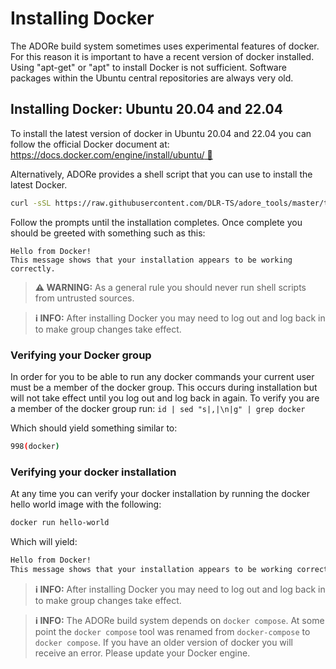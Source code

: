 # Installing Docker 

The ADORe build system sometimes uses experimental features of docker. 
For this reason it is important to have a recent version of docker installed. 
Using "apt-get" or "apt" to install Docker is not sufficient. Software packages
within the Ubuntu central repositories are always very old.

## Installing Docker: Ubuntu 20.04 and 22.04
To install the latest version of docker in Ubuntu 20.04 and 22.04 you can follow
the official Docker document at: [https://docs.docker.com/engine/install/ubuntu/ 🔗](https://docs.docker.com/engine/install/ubuntu/)

Alternatively, ADORe provides a shell script that you can use to install the latest Docker. 
```bash
curl -sSL https://raw.githubusercontent.com/DLR-TS/adore_tools/master/tools/install_docker.sh | bash -
```
Follow the prompts until the installation completes. Once complete you should be greeted with something such as this:
```text
Hello from Docker!
This message shows that your installation appears to be working correctly.
```

> **⚠️  WARNING:**
> As a general rule you should never run shell scripts from untrusted sources. 


> **ℹ️ INFO:**
> After installing Docker you may need to log out and log back in to make group changes take effect.</p>

### Verifying your Docker group
In order for you to be able to run any docker commands your current user must
be a member of the docker group. This occurs during installation but will not 
take effect until you log out and log back in again. To verify you are a member
of the docker group run: `id | sed "s|,|\n|g" | grep docker`

Which should yield something similar to:
```bash
998(docker)
```

### Verifying your docker installation
At any time you can verify your docker installation by running the docker hello
world image with the following:
```bash
docker run hello-world
```
Which will yield:
```bash
Hello from Docker!
This message shows that your installation appears to be working correctly.
```

> **ℹ️ INFO:**
> After installing Docker you may need to log out and log back in to make group changes take effect.</p>

> **ℹ️ INFO:**
> The ADORe build system depends on `docker compose`. At some point the `docker compose`
> tool was renamed from `docker-compose` to `docker compose`. If you have an older
> version of docker you will receive an error. Please update your Docker engine.

